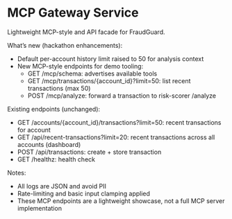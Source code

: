 # MCP Gateway Service

Lightweight MCP-style and API facade for FraudGuard.

What’s new (hackathon enhancements):
- Default per-account history limit raised to 50 for analysis context
- New MCP-style endpoints for demo tooling:
  - GET /mcp/schema: advertises available tools
  - GET /mcp/transactions/{account_id}?limit=50: list recent transactions (max 50)
  - POST /mcp/analyze: forward a transaction to risk-scorer /analyze

Existing endpoints (unchanged):
- GET /accounts/{account_id}/transactions?limit=50: recent transactions for account
- GET /api/recent-transactions?limit=20: recent transactions across all accounts (dashboard)
- POST /api/transactions: create + store transaction
- GET /healthz: health check

Notes:
- All logs are JSON and avoid PII
- Rate-limiting and basic input clamping applied
- These MCP endpoints are a lightweight showcase, not a full MCP server implementation

